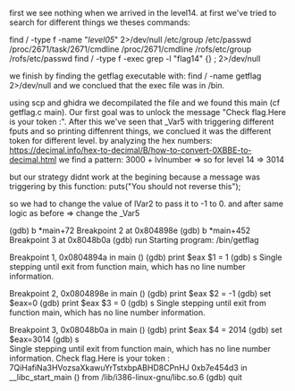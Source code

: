 first we see nothing when we arrived in the level14.
at first we've tried to search for different things we theses commands:

find / -type f -name "*level05*" 2>/dev/null
/etc/group
/etc/passwd
/proc/2671/task/2671/cmdline
/proc/2671/cmdline
/rofs/etc/group
/rofs/etc/passwd
find / -type f -exec grep -l "flag14" {} ; 2>/dev/null

we finish by finding the getflag executable with:
find / -name getflag 2>/dev/null
and we conclued that the exec file was in /bin.

using scp and ghidra we decompilated the file and we found this main (cf getflag.c main).
Our first goal was to unlock the message "Check flag.Here is your token :".
After this we've seen that _Var5 with triggering different fputs
and so printing diffenrent things, we conclued it was the different token
for different level. by analyzing the hex numbers:
https://decimal.info/hex-to-decimal/B/how-to-convert-0XBBE-to-decimal.html
we find a pattern: 3000 + lvlnumber => so for level 14 => 3014

but our strategy didnt work at the begining because a message was triggering by this function:
puts("You should not reverse this");

so we had to change the value of lVar2 to pass it to -1 to 0.
and after same logic as before => change the _Var5

(gdb) b *main+72
Breakpoint 2 at 0x804898e
(gdb) b *main+452
Breakpoint 3 at 0x8048b0a
(gdb) run
Starting program: /bin/getflag 

Breakpoint 1, 0x0804894a in main ()
(gdb) print $eax
$1 = 1
(gdb) s
Single stepping until exit from function main,
which has no line number information.

Breakpoint 2, 0x0804898e in main ()
(gdb) print $eax
$2 = -1
(gdb) set $eax=0 
(gdb) print $eax
$3 = 0
(gdb) s
Single stepping until exit from function main,
which has no line number information.

Breakpoint 3, 0x08048b0a in main ()
(gdb) print $eax
$4 = 2014
(gdb) set $eax=3014
(gdb) s    
Single stepping until exit from function main,
which has no line number information.
Check flag.Here is your token : 7QiHafiNa3HVozsaXkawuYrTstxbpABHD8CPnHJ
0xb7e454d3 in __libc_start_main () from /lib/i386-linux-gnu/libc.so.6
(gdb) quit

